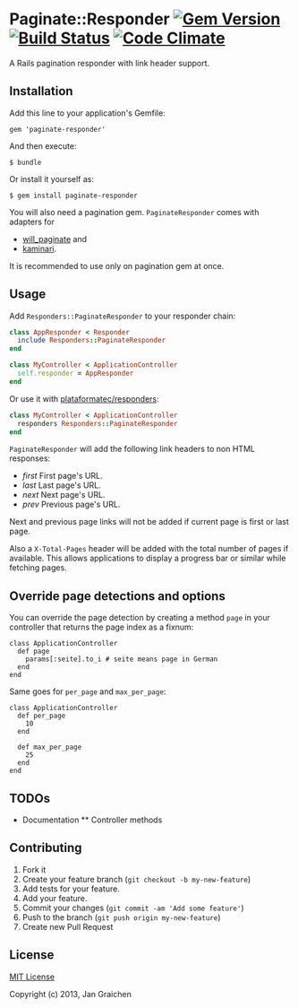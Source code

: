 # Paginate::Responder [![Gem Version](https://badge.fury.io/rb/paginate-responder.png)](http://badge.fury.io/rb/paginate-responder)[![Build Status](https://travis-ci.org/jgraichen/paginate-responder.png?branch=master)](https://travis-ci.org/jgraichen/paginate-responder) [![Code Climate](https://codeclimate.com/github/jgraichen/paginate-responder.png)](https://codeclimate.com/github/jgraichen/paginate-responder)

A Rails pagination responder with link header support.

## Installation

Add this line to your application's Gemfile:

    gem 'paginate-responder'

And then execute:

    $ bundle

Or install it yourself as:

    $ gem install paginate-responder

You will also need a pagination gem. `PaginateResponder` comes with adapters for
* [will_paginate](https://github.com/mislav/will_paginate) and
* [kaminari](https://github.com/amatsuda/kaminari).

It is recommended to use only on pagination gem at once.

## Usage

Add `Responders::PaginateResponder` to your responder chain:

```ruby
class AppResponder < Responder
  include Responders::PaginateResponder
end

class MyController < ApplicationController
  self.responder = AppResponder
end
```

Or use it with [plataformatec/responders](https://github.com/plataformatec/responders):

```ruby
class MyController < ApplicationController
  responders Responders::PaginateResponder
end
```

`PaginateResponder` will add the following link headers to
non HTML responses:

* *first* First page's URL.
* *last* Last page's URL.
* *next* Next page's URL.
* *prev* Previous page's URL.

Next and previous page links will not be added if current
page is first or last page.

Also a `X-Total-Pages` header will be added with the total
number of pages if available. This allows applications
to display a progress bar or similar while fetching pages.

## Override page detections and options

You can override the page detection by creating a method
`page` in your controller that returns the page index as
a fixnum:

```
class ApplicationController
  def page
    params[:seite].to_i # seite means page in German
  end
end
```

Same goes for `per_page` and `max_per_page`:

```
class ApplicationController
  def per_page
    10
  end

  def max_per_page
    25
  end
end
```

## TODOs

* Documentation
** Controller methods

## Contributing

1. Fork it
2. Create your feature branch (`git checkout -b my-new-feature`)
3. Add tests for your feature.
4. Add your feature.
5. Commit your changes (`git commit -am 'Add some feature'`)
6. Push to the branch (`git push origin my-new-feature`)
7. Create new Pull Request

## License

[MIT License](http://www.opensource.org/licenses/mit-license.php)

Copyright (c) 2013, Jan Graichen
